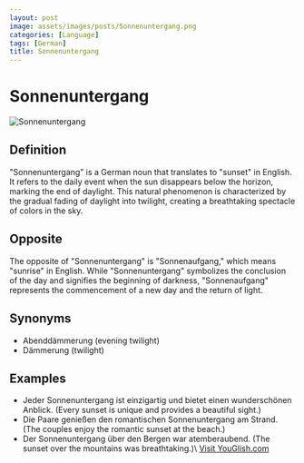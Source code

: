 ```yaml
---
layout: post
image: assets/images/posts/Sonnenuntergang.png
categories: [Language]
tags: [German]
title: Sonnenuntergang
---
```


# Sonnenuntergang
![Sonnenuntergang](https://images.unsplash.com/photo-1542399471814-8b7712904da2)

## Definition
"Sonnenuntergang" is a German noun that translates to "sunset" in English. It refers to the daily event when the sun disappears below the horizon, marking the end of daylight. This natural phenomenon is characterized by the gradual fading of daylight into twilight, creating a breathtaking spectacle of colors in the sky.

## Opposite
The opposite of "Sonnenuntergang" is "Sonnenaufgang," which means "sunrise" in English. While "Sonnenuntergang" symbolizes the conclusion of the day and signifies the beginning of darkness, "Sonnenaufgang" represents the commencement of a new day and the return of light.

## Synonyms
- Abenddämmerung (evening twilight)
- Dämmerung (twilight)

## Examples
- Jeder Sonnenuntergang ist einzigartig und bietet einen wunderschönen Anblick. (Every sunset is unique and provides a beautiful sight.)
- Die Paare genießen den romantischen Sonnenuntergang am Strand. (The couples enjoy the romantic sunset at the beach.)
- Der Sonnenuntergang über den Bergen war atemberaubend. (The sunset over the mountains was breathtaking.)\ <a id="yg-widget-0" class="youglish-widget" data-query="Sonnenuntergang" data-lang="german" data-components="8412" data-auto-start="0" data-bkg-color="theme_light" data-title="How%20to%20pronounce%20Sonnenuntergang%20in%20German"  rel="nofollow" href="https://youglish.com">Visit YouGlish.com</a><script async src="https://youglish.com/public/emb/widget.js" charset="utf-8"></script>